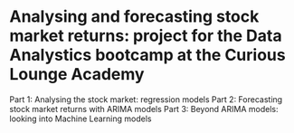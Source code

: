 # Analysing and forecasting stock market returns: project for the Data Analystics bootcamp at the Curious Lounge Academy

Part 1: Analysing the stock market: regression models
Part 2: Forecasting stock market returns with ARIMA models
Part 3: Beyond ARIMA models: looking into Machine Learning models


